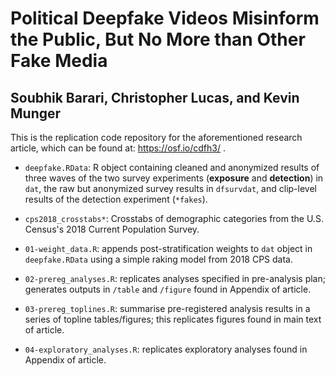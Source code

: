 # Political Deepfake Videos Misinform the Public, But No More than Other Fake Media
## Soubhik Barari, Christopher Lucas, and Kevin Munger

This is the replication code repository for the aforementioned research article, which can be found at: https://osf.io/cdfh3/ .

- `deepfake.RData`: R object containing cleaned and anonymized results of three waves of the two survey experiments (**exposure** and **detection**) in `dat`, the raw but anonymized survey results in `dfsurvdat`, and clip-level results of the detection experiment (`*fakes`).

- `cps2018_crosstabs*`: Crosstabs of demographic categories from the U.S. Census's 2018 Current Population Survey.

- `01-weight_data.R`: appends post-stratification weights to `dat` object in `deepfake.RData` using a simple raking model from 2018 CPS data.

- `02-prereg_analyses.R`: replicates analyses specified in pre-analysis plan; generates outputs in `/table` and `/figure` found in Appendix of article.

- `03-prereg_toplines.R`: summarise pre-registered analysis results in a series of topline tables/figures; this replicates figures found in main text of article.

- `04-exploratory_analyses.R`: replicates exploratory analyses found in Appendix of article.

